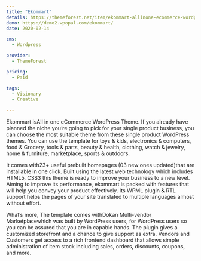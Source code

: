 ```yaml
---
title: "Ekommart"
details: https://themeforest.net/item/ekommart-allinone-ecommerce-wordpress-theme/25893445
demo: https://demo2.wpopal.com/ekommart/
date: 2020-02-14

cms: 
  - Wordpress

provider: 
  - ThemeForest

pricing:
  - Paid

tags:
  - Visionary
  - Creative
  
---
```


Ekommart isAll in one eCommerce WordPress Theme. If you already have planned the niche you’re going to pick for your single product business, you can choose the most suitable theme from these single product WordPress themes. You can use the template for toys & kids, electronics & computers, food & Grocery, tools & parts,  beauty & health, clothing, watch & jewelry, home & furniture, marketplace, sports & outdoors.

It comes with23+ useful prebuilt homepages (03 new ones updated)that are installable in one click. Built using the latest web technology which includes HTML5, CSS3 this theme is ready to improve your business to a new level. Aiming to improve its performance, ekommart is packed with features that will help you convey your product effectively. Its WPML plugin & RTL support helps the pages of your site translated to multiple languages almost without effort.

What’s more, The template comes withDokan Multi-vendor Marketplacewhich was built by WordPress users, for WordPress users so you can be assured that you are in capable hands. The plugin gives a customized storefront and a chance to give support as extra. Vendors and Customers get access to a rich frontend dashboard that allows simple administration of item stock including sales, orders, discounts, coupons, and more.
